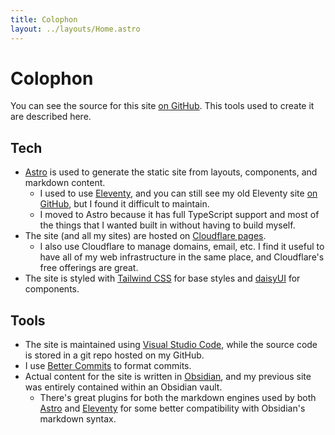 ```yaml
---
title: Colophon
layout: ../layouts/Home.astro
---
```


# Colophon

You can see the source for this site [on GitHub](https://github.com/nathonius/astro-site). This tools used to create it are described here.

## Tech

- [Astro](https://docs.astro.build/en/getting-started/) is used to generate the static site from layouts, components, and markdown content.
  - I used to use [Eleventy](https://www.11ty.dev/docs/), and you can still see my old Eleventy site [on GitHub](https://github.com/nathonius/11ty-site), but I found it difficult to maintain.
  - I moved to Astro because it has full TypeScript support and most of the things that I wanted built in without having to build myself.
- The site (and all my sites) are hosted on [Cloudflare pages](https://pages.cloudflare.com/).
  - I also use Cloudflare to manage domains, email, etc. I find it useful to have all of my web infrastructure in the same place, and Cloudflare's free offerings are great.
- The site is styled with [Tailwind CSS](https://tailwindcss.com/docs/installation) for base styles and [daisyUI](https://daisyui.com/) for components.

## Tools

- The site is maintained using [Visual Studio Code](https://code.visualstudio.com/), while the source code is stored in a git repo hosted on my GitHub.
- I use [Better Commits](https://github.com/Everduin94/better-commits) to format commits.
- Actual content for the site is written in [Obsidian](https://obsidian.md/), and my previous site was entirely contained within an Obsidian vault.
  - There's great plugins for both the markdown engines used by both [Astro](https://github.com/johackim/remark-obsidian) and [Eleventy](https://github.com/ebullient/markdown-it-obsidian-callouts) for some better compatibility with Obsidian's markdown syntax.